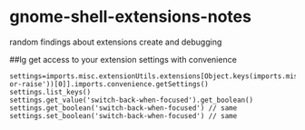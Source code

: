 # gnome-shell-extensions-notes
random findings about extensions create and debugging


##lg
get access to your extension settings with convenience

    settings=imports.misc.extensionUtils.extensions[Object.keys(imports.misc.extensionUtils.extensions).filter(e=>e.match('^run-or-raise'))[0]].imports.convenience.getSettings()
    settings.list_keys()
    settings.get_value('switch-back-when-focused').get_boolean()
    settings.get_boolean('switch-back-when-focused') // same
    settings.set_boolean('switch-back-when-focused') // same
    
    
